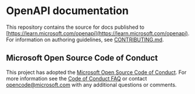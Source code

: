 # OpenAPI documentation

This repository contains the source for docs published to [https://learn.microsoft.com/openapi](https://learn.microsoft.com/openapi). For information on authoring guidelines, see [CONTRIBUTING.md](CONTRIBUTING.md).

## Microsoft Open Source Code of Conduct

This project has adopted the [Microsoft Open Source Code of Conduct](https://opensource.microsoft.com/codeofconduct/).
For more information see the [Code of Conduct FAQ](https://opensource.microsoft.com/codeofconduct/faq/) or contact [opencode@microsoft.com](mailto:opencode@microsoft.com) with any additional questions or comments.
